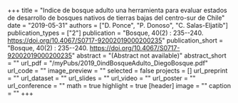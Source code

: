 +++
title = "Indice de bosque adulto una herramienta para evaluar estados de desarrollo de bosques nativos de tierras bajas del centro-sur de Chile"
date = "2019-05-31"
authors = ["D. Ponce", "P. Donoso", "C. Salas-Eljatib"]
publication_types = ["2"]
publication = "Bosque, 40(2) : 235--240. https://doi.org/10.4067/S0717-92002019000200235"
publication_short = "Bosque, 40(2) : 235--240. https://doi.org/10.4067/S0717-92002019000200235"
abstract = "(Abstract not available)"
abstract_short = ""
url_pdf = "/myPubs/2019_0indBosqueAdulto_DiegoBosque.pdf"
url_code = ""
image_preview = ""
selected = false
projects = []
url_preprint = ""
url_dataset = ""
url_slides = ""
url_video = ""
url_poster = ""
url_conference = ""
math = true
highlight = true
[header]
image = ""
caption = ""
+++
